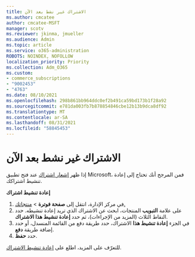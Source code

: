 ```yaml
---
title: الاشتراك غير نشط بعد الآن
ms.author: cmcatee
author: cmcatee-MSFT
manager: scotv
ms.reviewer: jkinma, jmueller
ms.audience: Admin
ms.topic: article
ms.service: o365-administration
ROBOTS: NOINDEX, NOFOLLOW
localization_priority: Priority
ms.collection: Adm_O365
ms.custom:
- commerce_subscriptions
- "9002453"
- "4763"
ms.date: 08/10/2021
ms.openlocfilehash: 298b861bb964ddc0ef2b491ca59bd173b1f28a92
ms.sourcegitcommit: e781da003fb7b878854846cbe12b13b9dca8df92
ms.translationtype: MT
ms.contentlocale: ar-SA
ms.lasthandoff: 08/31/2021
ms.locfileid: "58845453"
---
```

# <a name="subscription-no-longer-active"></a>الاشتراك غير نشط بعد الآن

إذا ظهر [إشعار اشتراك](https://support.microsoft.com/office/a-subscription-notice-appears-when-i-open-a-microsoft-365-application-4cabe32c-f594-4c0e-9191-3d3ade10cceb) عند فتح تطبيق Microsoft، فمن المرجح أنك تحتاج إلى إعادة تنشيط اشتراكك.

**إعادة تنشيط اشتراك**

1. في مركز الإدارة، انتقل إلى **صفحة فوترة**  >  [منتجاتك.](https://go.microsoft.com/fwlink/p/?linkid=842054)
2. على علامة **التبويب** المنتجات، ابحث عن الاشتراك الذي تريد إعادة تنشيطه. حدد النقاط الثلاث (المزيد من الإجراءات)، ثم حدد **إعادة تنشيط هذا الاشتراك**.
3. في الجزء **إعادة تنشيط هذا** الاشتراك، حدد طريقة دفع من القائمة المنسدل، أو حدد إضافة طريقة **دفع**.
4. حدد **حفظ**.

للتعرّف على المزيد، اطلع على [إعادة تنشيط الاشتراك](https://docs.microsoft.com/microsoft-365/commerce/subscriptions/reactivate-your-subscription).